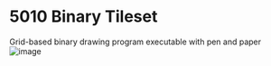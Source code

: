 # 5010 Binary Tileset
Grid-based binary drawing program executable with pen and paper
![image](https://github.com/user-attachments/assets/e4e97ddb-e779-499c-8240-d9df14a9f75a)
